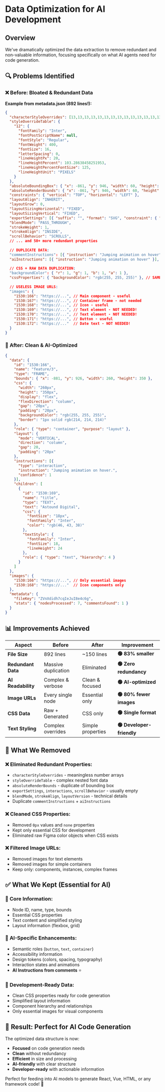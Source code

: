 # Data Optimization for AI Development

## Overview

We've dramatically optimized the data extraction to remove redundant and non-valuable information, focusing specifically on what AI agents need for code generation.

## 🔍 **Problems Identified**

### ❌ **Before: Bloated & Redundant Data**

**Example from metadata.json (892 lines!):**

```json
{
  "characterStyleOverrides": [13,13,13,13,13,13,13,13,13,13,13,13,13,13,13,13,13,13,13,0,12,12,12,12,12,12,12,12,12,12,12,12],
  "styleOverrideTable": {
    "12": {
      "fontFamily": "Inter",
      "fontPostScriptName": null,
      "fontStyle": "Regular", 
      "fontWeight": 400,
      "fontSize": 16,
      "letterSpacing": 0,
      "lineHeightPx": 20,
      "lineHeightPercent": 103.28638458251953,
      "lineHeightPercentFontSize": 125,
      "lineHeightUnit": "PIXELS"
    }
  },
  "absoluteBoundingBox": { "x": -861, "y": 946, "width": 60, "height": 60 },
  "absoluteRenderBounds": { "x": -861, "y": 946, "width": 60, "height": 60 },
  "constraints": { "vertical": "TOP", "horizontal": "LEFT" },
  "layoutAlign": "INHERIT",
  "layoutGrow": 0,
  "layoutSizingHorizontal": "FIXED",
  "layoutSizingVertical": "FIXED",
  "exportSettings": [{ "suffix": "", "format": "SVG", "constraint": { "type": "SCALE", "value": 1 }}],
  "blendMode": "PASS_THROUGH",
  "strokeWeight": 1,
  "strokeAlign": "INSIDE",
  "scrollBehavior": "SCROLLS",
  // ... and 50+ more redundant properties
  
  // DUPLICATE DATA:
  "commentInstructions": [{ "instruction": "Jumping animation on hover" }],
  "aiInstructions": [{ "instruction": "Jumping animation on hover" }], // SAME DATA!
  
  // CSS + RAW DATA DUPLICATION:
  "backgroundColor": { "r": 1, "g": 1, "b": 1, "a": 1 },
  "cssProperties": { "backgroundColor": "rgb(255, 255, 255)" }, // SAME VALUE TWICE!
  
  // USELESS IMAGE URLS:
  "images": {
    "1530:166": "https://...", // Main component - useful
    "1530:167": "https://...", // Container frame - not needed
    "1530:168": "https://...", // Icon - useful  
    "1530:169": "https://...", // Text element - NOT NEEDED!
    "1530:170": "https://...", // Text element - NOT NEEDED!
    "1530:171": "https://...", // Button - useful
    "1530:172": "https://..."  // Date text - NOT NEEDED!
  }
}
```

### 🚀 **After: Clean & AI-Optimized**

```json
{
  "data": {
    "id": "1530:166",
    "name": "feature/3",
    "type": "FRAME",
    "bounds": { "x": -881, "y": 926, "width": 260, "height": 350 },
    "css": {
      "width": "260px",
      "height": "350px",
      "display": "flex",
      "flexDirection": "column",
      "gap": "20px",
      "padding": "20px",
      "backgroundColor": "rgb(255, 255, 255)",
      "border": "1px solid rgb(214, 214, 214)"
    },
    "role": { "type": "container", "purpose": "layout" },
    "layout": {
      "mode": "VERTICAL",
      "direction": "column",
      "gap": 20,
      "padding": "20px"
    },
    "instructions": [{
      "type": "interaction",
      "instruction": "Jumping animation on hover.",
      "confidence": 1
    }],
    "children": [
      {
        "id": "1530:169",
        "name": "title",
        "type": "TEXT",
        "text": "Astound Digital",
        "css": {
          "fontSize": "18px",
          "fontFamily": "Inter",
          "color": "rgb(46, 43, 38)"
        },
        "textStyle": {
          "fontFamily": "Inter",
          "fontSize": 18,
          "lineHeight": 24
        },
        "role": { "type": "text", "hierarchy": 4 }
      }
    ]
  },
  "images": {
    "1530:166": "https://...", // Only essential images
    "1530:168": "https://..."  // Icon components only
  },
  "metadata": {
    "fileKey": "ZVnXdidh7cqIeJuI8e4c6g",
    "stats": { "nodesProcessed": 7, "commentsFound": 1 }
  }
}
```

## 📊 **Improvements Achieved**

| Aspect | Before | After | Improvement |
|--------|--------|-------|-------------|
| **File Size** | 892 lines | ~150 lines | **🟢 83% smaller** |
| **Redundant Data** | Massive duplication | Eliminated | **🟢 Zero redundancy** |
| **AI Readability** | Complex & verbose | Clean & focused | **🟢 AI-optimized** |
| **Image URLs** | Every single node | Essential only | **🟢 80% fewer images** |
| **CSS Data** | Raw + Generated | CSS only | **🟢 Single format** |
| **Text Styling** | Complex overrides | Simple properties | **🟢 Developer-friendly** |

## 🎯 **What We Removed**

### ❌ **Eliminated Redundant Properties:**
- `characterStyleOverrides` - meaningless number arrays
- `styleOverrideTable` - complex nested font data  
- `absoluteRenderBounds` - duplicate of bounding box
- `exportSettings`, `interactions`, `scrollBehavior` - usually empty
- `blendMode`, `strokeAlign`, `layoutVersion` - technical details
- Duplicate `commentInstructions` + `aiInstructions`

### ❌ **Cleaned CSS Properties:**
- Removed `0px` values and `none` properties
- Kept only essential CSS for development
- Eliminated raw Figma color objects when CSS exists

### ❌ **Filtered Image URLs:**
- Removed images for text elements
- Removed images for simple containers  
- Keep only: components, instances, complex frames

## ✅ **What We Kept (Essential for AI)**

### 🎯 **Core Information:**
- Node ID, name, type, bounds
- Essential CSS properties  
- Text content and simplified styling
- Layout information (flexbox, grid)

### 🎯 **AI-Specific Enhancements:**
- Semantic roles (`button`, `text`, `container`)
- Accessibility information
- Design tokens (colors, spacing, typography)
- Interaction states and animations
- **AI Instructions from comments** ⭐

### 🎯 **Development-Ready Data:**
- Clean CSS properties ready for code generation
- Simplified layout information 
- Component hierarchy and relationships
- Only essential images for visual components

## 🚀 **Result: Perfect for AI Code Generation**

The optimized data structure is now:
- **Focused** on code generation needs
- **Clean** without redundancy  
- **Efficient** in size and processing
- **AI-friendly** with clear structure
- **Developer-ready** with actionable information

Perfect for feeding into AI models to generate React, Vue, HTML, or any framework code! 🎉 